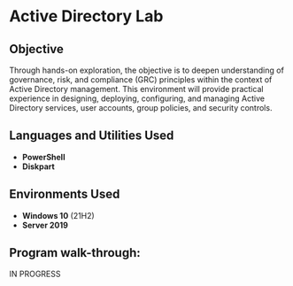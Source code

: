  <h1>Active Directory Lab</h1>



<h2>Objective</h2>
Through hands-on exploration, the objective is to deepen understanding of governance, risk, and compliance (GRC) principles within the context of Active Directory management. This environment will provide practical experience in designing, deploying, configuring, and managing Active Directory services, user accounts, group policies, and security controls.
<br />


<h2>Languages and Utilities Used</h2>

- <b>PowerShell</b> 
- <b>Diskpart</b>

<h2>Environments Used </h2>

- <b>Windows 10</b> (21H2)
- <b>Server 2019</b>

<h2>Program walk-through:</h2>
<p align="LEFT">
IN PROGRESS<br/>

<!--
 ```diff
- text in red
+ text in green
! text in orange
# text in gray
@@ text in purple (and bold)@@
```
--!>
